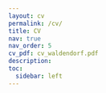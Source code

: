 ```yaml
---
layout: cv
permalink: /cv/
title: CV
nav: true
nav_order: 5
cv_pdf: cv_waldendorf.pdf
description:
toc:
  sidebar: left
---
```

